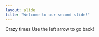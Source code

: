 ```yaml
---
layout: slide
title: "Welcome to our second slide!"
---
```

Crazy times
Use the left arrow to go back!
